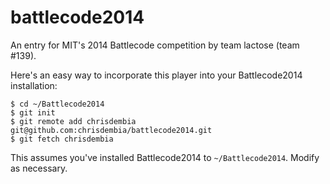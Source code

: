 battlecode2014
==============

An entry for MIT's 2014 Battlecode competition by team lactose (team #139).

Here's an easy way to incorporate this player into your Battlecode2014 installation:

```
$ cd ~/Battlecode2014
$ git init
$ git remote add chrisdembia git@github.com:chrisdembia/battlecode2014.git
$ git fetch chrisdembia
```

This assumes you've installed Battlecode2014 to `~/Battlecode2014`. Modify as necessary.
